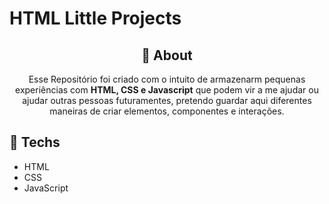 #  **HTML Little Projects**

<div align="center">

## 	&#127919; **About**
Esse Repositório foi criado com o intuito de armazenarm pequenas experiências com **HTML, CSS e Javascript** que podem vir a me ajudar ou ajudar outras pessoas futuramentes, pretendo guardar aqui diferentes maneiras de criar elementos, componentes e interações.

</div>
<div align="center">

</div>
<div>

## 🔧 **Techs**

* HTML
* CSS 
* JavaScript

</div>